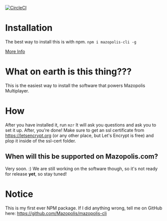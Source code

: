 [![CircleCI](https://circleci.com/gh/Mazopolis/mazopolis-cli.svg?style=svg)](https://circleci.com/gh/Mazopolis/mazopolis-cli)

# Installation
The best way to install this is with npm.
`npm i mazopolis-cli -g`

[More Info](https://github.com/Mazopolis/mazopolis-cli/wiki/Installation)

# What on earth is this thing???
This is the easiest way to install the software that powers Mazopolis Multiplayer.

# How
After you have installed it, run
`mzr`
It will ask you questions and ask you to set it up.
After, you're done!
Make sure to get an ssl certificate from https://letsencrypt.org (or any other place, but Let's Encrypt is free) and plop it inside of the ssl-cert folder.

## When will this be supported on Mazopolis.com?
Very soon. :)
We are still working on the software though, so it's not ready for release **yet**, so stay tuned!

# Notice
This is my first ever NPM package. If I did anything wrong, tell me on GitHub here:
https://github.com/Mazopolis/mazopolis-cli
